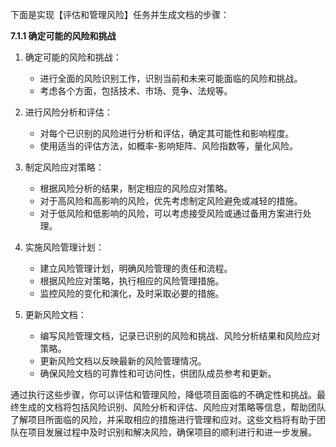 下面是实现【评估和管理风险】任务并生成文档的步骤：

**7.1.1 确定可能的风险和挑战**

1. 确定可能的风险和挑战：
   - 进行全面的风险识别工作，识别当前和未来可能面临的风险和挑战。
   - 考虑各个方面，包括技术、市场、竞争、法规等。

2. 进行风险分析和评估：
   - 对每个已识别的风险进行分析和评估，确定其可能性和影响程度。
   - 使用适当的评估方法，如概率-影响矩阵、风险指数等，量化风险。

3. 制定风险应对策略：
   - 根据风险分析的结果，制定相应的风险应对策略。
   - 对于高风险和高影响的风险，优先考虑制定风险避免或减轻的措施。
   - 对于低风险和低影响的风险，可以考虑接受风险或通过备用方案进行处理。

4. 实施风险管理计划：
   - 建立风险管理计划，明确风险管理的责任和流程。
   - 根据风险应对策略，执行相应的风险管理措施。
   - 监控风险的变化和演化，及时采取必要的措施。

5. 更新风险文档：
   - 编写风险管理文档，记录已识别的风险和挑战、风险分析结果和风险应对策略。
   - 更新风险文档以反映最新的风险管理情况。
   - 确保风险文档的可靠性和可访问性，供团队成员参考和更新。

通过执行这些步骤，你可以评估和管理风险，降低项目面临的不确定性和挑战。最终生成的文档将包括风险识别、风险分析和评估、风险应对策略等信息，帮助团队了解项目所面临的风险，并采取相应的措施进行管理和应对。这些文档将有助于团队在项目发展过程中及时识别和解决风险，确保项目的顺利进行和进一步发展。
